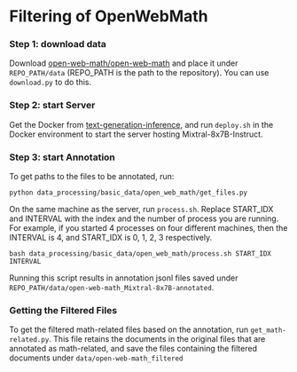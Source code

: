 # Filtering of OpenWebMath

### Step 1: download data

Download [open-web-math/open-web-math](https://huggingface.co/datasets/open-web-math/open-web-math) and place it under `REPO_PATH/data` (REPO_PATH is the path to the repository). You can use `download.py` to do this.

### Step 2: start Server

Get the Docker from [text-generation-inference](https://github.com/huggingface/text-generation-inference), and run `deploy.sh` in the Docker environment to start the server hosting Mixtral-8x7B-Instruct.

### Step 3: start Annotation

To get paths to the files to be annotated, run:

```shell
python data_processing/basic_data/open_web_math/get_files.py
```

On the same machine as the server, run `process.sh`. Replace START_IDX and INTERVAL with the index and the number of process you are running. For example, if you started 4 processes on four different machines, then the INTERVAL is 4, and START_IDX is 0, 1, 2, 3 respectively.

```shell
bash data_processing/basic_data/open_web_math/process.sh START_IDX INTERVAL
```

Running this script results in annotation jsonl files saved under `REPO_PATH/data/open-web-math_Mixtral-8x7B-annotated`.

### Getting the Filtered Files

To get the filtered math-related files based on the annotation, run `get_math-related.py`. This file retains the documents in the original files that are annotated as math-related, and save the files containing the filtered documents under `data/open-web-math_filtered`
